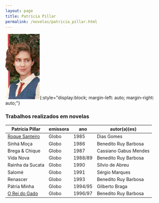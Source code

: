 ```yaml
---
layout: page
title: Patrícia Pillar
permalink: /novelas/patricia_pillar.html
---
```


![Patrícia Pillar](/novelas/img/patricia_pillar.jpg){:style="display:block; margin-left: auto; margin-right: auto;"}

### Trabalhos realizados em novelas


Patrícia Pillar | emissora | ano | autor(a)(es)
--------------- | -------- | --- | ------------
[Roque Santeiro](/novelas/roque_santeiro.html) | Globo | 1985 | Dias Gomes
Sinhá Moça | Globo | 1986 | Benedito Ruy Barbosa
Brega & Chique | Globo | 1987 | Cassiano Gabus Mendes
Vida Nova | Globo | 1988/89 | Benedito Ruy Barbosa
Rainha da Sucata | Globo | 1990 | Sílvio de Abreu
Salomé | Globo | 1991 | Sérgio Marques
Renascer | Globo | 1993 | Benedito Ruy Barbosa
Pátria Minha | Globo | 1994/95 | Gilberto Braga
[O Rei do Gado](/novelas/o_rei_do_gado.html) | Globo | 1996/97 | Benedito Ruy Barbosa